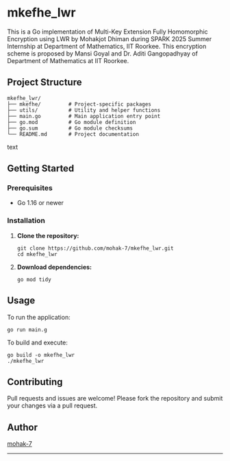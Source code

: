 # mkefhe_lwr

This is a Go implementation of Multi-Key Extension Fully Homomorphic Encryption using LWR by Mohakjot Dhiman during SPARK 2025 Summer Internship at Department of Mathematics, IIT Roorkee. This encryption scheme is proposed by Mansi Goyal and Dr. Aditi Gangopadhyay of Department of Mathematics at IIT Roorkee.

## Project Structure

```
mkefhe_lwr/
├── mkefhe/         # Project-specific packages
├── utils/          # Utility and helper functions
├── main.go         # Main application entry point
├── go.mod          # Go module definition
├── go.sum          # Go module checksums
└── README.md       # Project documentation
```

text

## Getting Started

### Prerequisites

- Go 1.16 or newer

### Installation

1. **Clone the repository:**
    ```
    git clone https://github.com/mohak-7/mkefhe_lwr.git
    cd mkefhe_lwr
    ```

2. **Download dependencies:**
    ```
    go mod tidy
    ```

## Usage

To run the application:

```
go run main.g
```

To build and execute:

```
go build -o mkefhe_lwr
./mkefhe_lwr
```

## Contributing

Pull requests and issues are welcome! Please fork the repository and submit your changes via a pull request.

## Author

[mohak-7](https://github.com/mohak-7)

---
